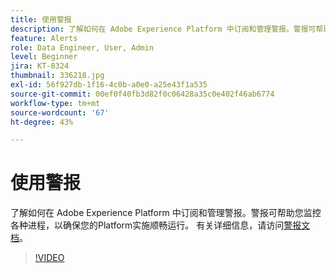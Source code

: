 ```yaml
---
title: 使用警报
description: 了解如何在 Adobe Experience Platform 中订阅和管理警报。警报可帮助您监控各种进程，以确保您的Platform实施顺畅运行。
feature: Alerts
role: Data Engineer, User, Admin
level: Beginner
jira: KT-8324
thumbnail: 336218.jpg
exl-id: 56f927db-1f16-4c0b-a0e0-a25e43f1a535
source-git-commit: 00ef0f40fb3d82f0c06428a35c0e402f46ab6774
workflow-type: tm+mt
source-wordcount: '67'
ht-degree: 43%

---
```


# 使用警报

了解如何在 Adobe Experience Platform 中订阅和管理警报。警报可帮助您监控各种进程，以确保您的Platform实施顺畅运行。 有关详细信息，请访问[警报文档](https://experienceleague.adobe.com/docs/experience-platform/observability/alerts/overview.html?lang=zh-Hans)。

>[!VIDEO](https://video.tv.adobe.com/v/336218?learn=on)

